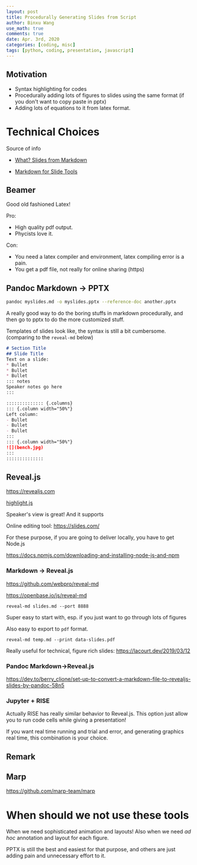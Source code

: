```yaml
---
layout: post
title: Procedurally Generating Slides from Script
author: Binxu Wang
use_math: true
comments: true
date: Apr. 3rd, 2020
categories: [coding, misc]
tags: [python, coding, presentation, javascript]
---
```


## Motivation

* Syntax highlighting for codes
* Procedurally adding lots of figures to slides using the same format (if you don't want to copy paste in pptx)
* Adding lots of equations to it from latex format.



# Technical Choices

Source of info

* [What? Slides from Markdown](https://medium.com/@stymied/what-slides-from-markdown-5239ed31e7ac) 

* [Markdown for Slide Tools](https://gist.github.com/johnloy/27dd124ad40e210e91c70dd1c24ac8c8) 

## Beamer

Good old fashioned Latex! 

Pro:

* High quality pdf output. 
* Phycists love it. 

Con:

* You need a latex compiler and environment, latex compiling error is a pain. 
* You get a pdf file, not really for online sharing (https)





## Pandoc Markdown -> PPTX

```bash
pandoc myslides.md -o myslides.pptx --reference-doc another.pptx
```

A really good way to do the boring stuffs in markdown procedurally, and then go to pptx to do the more customized stuff. 

Templates of slides look like, the syntax is still a bit cumbersome. (comparing to the `reveal-md` below)

```markdown
# Section Title
## Slide Title
Text on a slide:
* Bullet
* Bullet
* Bullet
::: notes
Speaker notes go here
:::

:::::::::::::: {.columns}
::: {.column width="50%"}
Left column:
- Bullet
- Bullet
- Bullet
:::
::: {.column width="50%"}
![](bench.jpg)
:::
::::::::::::::
```



## Reveal.js

https://revealjs.com

[highlight.js](http://softwaremaniacs.org/soft/highlight/en/description/) 

Speaker's view is great! And it supports



Online editing tool: https://slides.com/

For these purpose, if you are going to deliver locally, you have to get Node.js

https://docs.npmjs.com/downloading-and-installing-node-js-and-npm

### Markdown -> Reveal.js

https://github.com/webpro/reveal-md

https://openbase.io/js/reveal-md

`reveal-md slides.md --port 8888`

Super easy to start with, esp. if you just want to go through lots of figures



Also easy to export to `pdf` format. 

`reveal-md temp.md --print data-slides.pdf`

Really useful for technical, figure rich slides: https://lacourt.dev/2019/03/12

### Pandoc Markdown->Reveal.js

https://dev.to/berry_clione/set-up-to-convert-a-markdown-file-to-revealjs-slides-by-pandoc-58n5



### Jupyter + RISE

Actually RISE has really similar behavior to Reveal.js. This option just allow you to run code cells while giving a presentation! 

If you want real time running and trial and error, and generating graphics real time, this combination is your choice. 



## Remark



## Marp

https://github.com/marp-team/marp



# When should we not use these tools

When we need sophisticated animation and layouts! Also when we need *ad hoc* annotation and layout for each figure. 

PPTX is still the best and easiest for that purpose, and others are just adding pain and unnecessary effort to it. 

